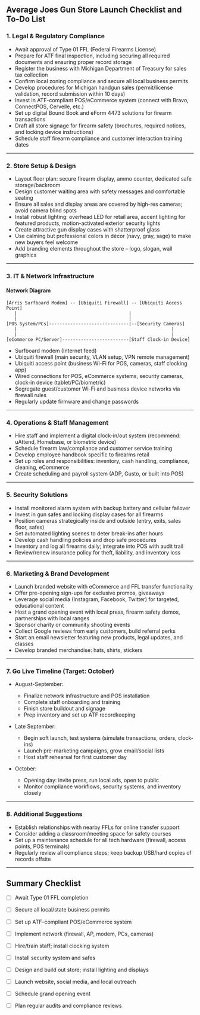 ## Average Joes Gun Store Launch Checklist and To-Do List

### 1. Legal & Regulatory Compliance

- Await approval of Type 01 FFL (Federal Firearms License)
- Prepare for ATF final inspection, including securing all required documents and ensuring proper record storage
- Register the business with Michigan Department of Treasury for sales tax collection
- Confirm local zoning compliance and secure all local business permits
- Develop procedures for Michigan handgun sales (permit/license validation, record submission within 10 days)
- Invest in ATF-compliant POS/eCommerce system (connect with Bravo, ConnectPOS, Cervelle, etc.)
- Set up digital Bound Book and eForm 4473 solutions for firearm transactions
- Draft all store signage for firearm safety (brochures, required notices, and locking device instructions)
- Schedule staff firearm compliance and customer interaction training dates

***

### 2. Store Setup & Design

- Layout floor plan: secure firearm display, ammo counter, dedicated safe storage/backroom
- Design customer waiting area with safety messages and comfortable seating
- Ensure all sales and display areas are covered by high-res cameras; avoid camera blind spots
- Install robust lighting: overhead LED for retail area, accent lighting for featured products, motion-activated exterior security lights
- Create attractive gun display cases with shatterproof glass
- Use calming but professional colors in décor (navy, gray, sage) to make new buyers feel welcome
- Add branding elements throughout the store – logo, slogan, wall graphics

***

### 3. IT & Network Infrastructure

#### **Network Diagram**
```
[Arris Surfboard Modem] -- [Ubiquiti Firewall] -- [Ubiquiti Access Point] 
   |                                          |  
   |                                          |  
[POS System/PCs]------------------------------|--[Security Cameras] 
   |                                                          |
   |                                                          |
[eCommerce PC/Server]-------------------------[Staff Clock-in Device]
```
- Surfboard modem (Internet feed)
- Ubiquiti firewall (main security, VLAN setup, VPN remote management)
- Ubiquiti access point (business Wi-Fi for POS, cameras, staff clocking app)
- Wired connections for POS, eCommerce systems, security cameras, clock-in device (tablet/PC/biometric)
- Segregate guest/customer Wi-Fi and business device networks via firewall rules
- Regularly update firmware and change passwords

***

### 4. Operations & Staff Management

- Hire staff and implement a digital clock-in/out system (recommend: uAttend, Homebase, or biometric device)
- Schedule firearm law/compliance and customer service training
- Develop employee handbook specific to firearms retail
- Set up roles and responsibilities: inventory, cash handling, compliance, cleaning, eCommerce
- Create scheduling and payroll system (ADP, Gusto, or built into POS)

***

### 5. Security Solutions

- Install monitored alarm system with backup battery and cellular failover
- Invest in gun safes and locking display cases for all firearms
- Position cameras strategically inside and outside (entry, exits, sales floor, safes)
- Set automated lighting scenes to deter break-ins after hours
- Develop cash handling policies and drop safe procedures
- Inventory and log all firearms daily; integrate into POS with audit trail
- Review/renew insurance policy for theft, liability, and inventory loss

***

### 6. Marketing & Brand Development

- Launch branded website with eCommerce and FFL transfer functionality
- Offer pre-opening sign-ups for exclusive promos, giveaways
- Leverage social media (Instagram, Facebook, Twitter) for targeted, educational content
- Host a grand opening event with local press, firearm safety demos, partnerships with local ranges
- Sponsor charity or community shooting events
- Collect Google reviews from early customers, build referral perks
- Start an email newsletter featuring new products, legal updates, and classes
- Develop branded merchandise: hats, shirts, stickers

***

### 7. Go Live Timeline (Target: October)

- August-September:
  - Finalize network infrastructure and POS installation
  - Complete staff onboarding and training
  - Finish store buildout and signage
  - Prep inventory and set up ATF recordkeeping
  
- Late September:
  - Begin soft launch, test systems (simulate transactions, orders, clock-ins)
  - Launch pre-marketing campaigns, grow email/social lists
  - Host staff rehearsal for first customer day
  
- October:
  - Opening day: invite press, run local ads, open to public
  - Monitor compliance workflows, security systems, and inventory closely

***

### 8. Additional Suggestions

- Establish relationships with nearby FFLs for online transfer support
- Consider adding a classroom/meeting space for safety courses
- Set up a maintenance schedule for all tech hardware (firewall, access points, POS terminals)
- Regularly review all compliance steps; keep backup USB/hard copies of records offsite

***

## Summary Checklist

- [ ] Await Type 01 FFL completion
- [ ] Secure all local/state business permits
- [ ] Set up ATF-compliant POS/eCommerce system
- [ ] Implement network (firewall, AP, modem, PCs, cameras)
- [ ] Hire/train staff; install clocking system
- [ ] Install security system and safes
- [ ] Design and build out store; install lighting and displays
- [ ] Launch website, social media, and local outreach
- [ ] Schedule grand opening event
- [ ] Plan regular audits and compliance reviews

